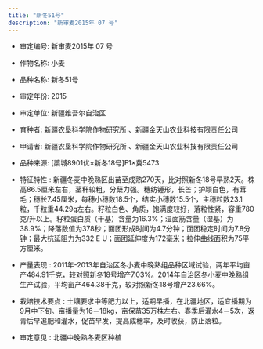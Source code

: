 ```yaml
---
title: "新冬51号"
description: "新审麦2015年 07 号"
---
```

* 审定编号:  新审麦2015年 07 号

*  作物名称:  小麦

*  品种名称:  新冬51号

*  审定年份:  2015

*  审定单位:  新疆维吾尔自治区

* 育种者:  新疆农垦科学院作物研究所 、新疆金天山农业科技有限责任公司

*  申请者:  新疆农垦科学院作物研究所 、新疆金天山农业科技有限责任公司

*  品种来源:  [藁城8901优×新冬18号]F1×冀5473

*  特征特性 : 
新疆冬麦中晚熟区出苗至成熟270天，比对照新冬18号早熟2天。株高86.5厘米左右，茎秆较粗，分蘖力强。穗纺锤形，长芒；护颖白色，有茸毛；穗长7.45厘米，每穗小穗数18.5个，结实小穗数15.5个，主穗粒数23.1粒，千粒重44.29g左右。籽粒白色、角质，饱满度较好，落粒性紧，容重780克/升以上。籽粒蛋白质（干基）含量为16.3%；湿面筋含量（湿基）为38.9%；降落数值为378秒；面团形成时间为4.7分钟；面团稳定时间为7.8分钟；最大抗延阻力为332 E U；面团延伸度为172毫米；拉伸曲线面积为75平方厘米。 
 
*  产量表现 : 
2011年-2013年自治区冬小麦中晚熟组品种区域试验，两年平均亩产484.91千克，较对照新冬18号增产7.03%。2014年自治区冬小麦中晚熟组生产试验，平均亩产464.38千克，较对照新冬18号增产23.66%。

*  栽培技术要点 : 
土壤要求中等肥力以上，适期早播，在北疆地区，适宜播期为9月中下旬。亩播量为16－18kg，亩保苗35万株左右。春季后灌水4－5次，返青后早追肥和灌水，促苗早发，提高成穗率，及时收获，防止落粒。

*  审定意见 : 
北疆中晚熟冬麦区种植
